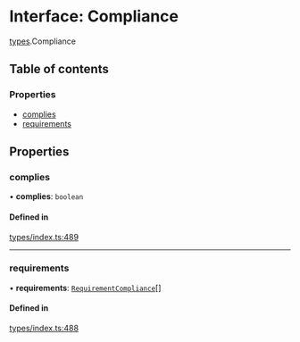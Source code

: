 # Interface: Compliance

[types](../wiki/types).Compliance

## Table of contents

### Properties

- [complies](../wiki/types.Compliance#complies)
- [requirements](../wiki/types.Compliance#requirements)

## Properties

### complies

• **complies**: `boolean`

#### Defined in

[types/index.ts:489](https://github.com/PolymeshAssociation/polymesh-sdk/blob/2d3ac2ae/src/types/index.ts#L489)

___

### requirements

• **requirements**: [`RequirementCompliance`](../wiki/types.RequirementCompliance)[]

#### Defined in

[types/index.ts:488](https://github.com/PolymeshAssociation/polymesh-sdk/blob/2d3ac2ae/src/types/index.ts#L488)
